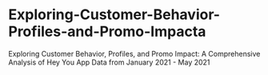 # Exploring-Customer-Behavior-Profiles-and-Promo-Impacta
Exploring Customer Behavior, Profiles, and Promo Impact: A Comprehensive Analysis of Hey You App Data from January 2021 - May 2021
